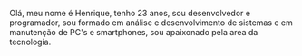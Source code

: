 Olá, meu nome é Henrique,
tenho 23 anos,
sou desenvolvedor e programador,
sou formado em análise e desenvolvimento de sistemas e em manutenção de PC's e smartphones,
sou apaixonado pela area da tecnologia.
